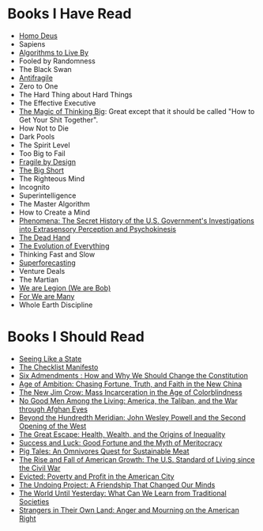 # Books I Have Read
- [Homo Deus](https://www.amazon.com/Homo-Deus-Brief-History-Tomorrow/dp/0062464310)
- Sapiens
- [Algorithms to Live By](https://www.amazon.com/Algorithms-Live-Computer-Science-Decisions/dp/1480560367)
- Fooled by Randomness
- The Black Swan
- [Antifragile](https://www.amazon.com/Antifragile-Things-That-Disorder-Incerto/dp/0812979680)
- Zero to One
- The Hard Thing about Hard Things
- The Effective Executive
- [The Magic of Thinking Big](https://www.amazon.com/Magic-Thinking-Big-David-Schwartz/dp/0671646788): Great except that it should be called "How to Get Your Shit Together".
- How Not to Die
- Dark Pools
- The Spirit Level
- Too Big to Fail
- [Fragile by Design](https://www.amazon.com/Fragile-Design-Political-Princeton-Economic/dp/0691155240)
- [The Big Short](https://www.amazon.com/Big-Short-Inside-Doomsday-Machine/dp/0393338827)
- The Righteous Mind
- Incognito
- Superintelligence
- The Master Algorithm
- How to Create a Mind
- [Phenomena: The Secret History of the U.S. Government's Investigations into Extrasensory Perception and Psychokinesis](https://www.amazon.com/Phenomena-Governments-Investigations-Extrasensory-Psychokinesis/dp/0316349364)
- [The Dead Hand](https://www.amazon.com/Dead-Hand-Untold-Dangerous-Legacy/dp/0307387844)
- [The Evolution of Everything](https://www.amazon.com/Evolution-Everything-How-Ideas-Emerge/dp/0062296000)
- Thinking Fast and Slow
- [Superforecasting](https://www.amazon.com/Superforecasting-Science-Prediction-Philip-Tetlock/dp/0804136718)
- Venture Deals
- The Martian
- [We are Legion (We are Bob)](https://www.amazon.com/We-Are-Legion-Bob-Bobiverse/dp/1680680587/ref=sr_1_1?s=books&ie=UTF8&qid=1492790983&sr=1-1&keywords=we+are+legion)
- [For We are Many](https://www.amazon.com/We-Are-Many-Bobiverse/dp/1680680595/ref=pd_sim_14_1?_encoding=UTF8&pd_rd_i=1680680595&pd_rd_r=VRV7PXWTDP3Q1298Y7SF&pd_rd_w=Z0OUc&pd_rd_wg=Y1gjb&psc=1&refRID=VRV7PXWTDP3Q1298Y7SF)
- Whole Earth Discipline

# Books I Should Read
 - [Seeing Like a State](https://www.amazon.com/Seeing-like-State-Certain-Condition/dp/0300078153)
 - [The Checklist Manifesto](https://www.amazon.com/Checklist-Manifesto-How-Things-Right/dp/0312430000)
 - [Six Admendments : How and Why We Should Change the Constitution](https://www.amazon.com/Six-Amendments-Should-Change-Constitution/dp/0316373729/ref=sr_1_sc_1?s=books&ie=UTF8&qid=1490552299&sr=1-1-spell&keywords=six+admendments)
 - [Age of Ambition: Chasing Fortune, Truth, and Faith in the New China](https://www.amazon.com/Age-Ambition-Chasing-Fortune-Truth/dp/0374535272/ref=sr_1_1?s=books&ie=UTF8&qid=1490552316&sr=1-1&keywords=Age+of+Ambition%3A+Chasing+Fortune%2C+Truth%2C+and+Faith+in+the+New+China)
 - [The New Jim Crow: Mass Incarceration in the Age of Colorblindness](https://www.amazon.com/New-Jim-Crow-Incarceration-Colorblindness/dp/1595586431/ref=sr_1_1?s=books&ie=UTF8&qid=1490552336&sr=1-1&keywords=the+new+jim+crow)
 - [No Good Men Among the Living: America, the Taliban, and the War through Afghan Eyes](https://www.amazon.com/No-Good-Men-Among-Living/dp/1250069262/ref=sr_1_1?s=books&ie=UTF8&qid=1490552361&sr=1-1&keywords=no+good+men+among+the+living)
 - [Beyond the Hundredth Meridian: John Wesley Powell and the Second Opening of the West ](https://www.amazon.com/Beyond-Hundredth-Meridian-Wesley-Opening/dp/0140159940/ref=sr_1_1?s=books&ie=UTF8&qid=1490552389&sr=1-1&keywords=beyond+the+100th+meridian)
 - [The Great Escape: Health, Wealth, and the Origins of Inequality](https://www.amazon.com/Great-Escape-Health-Origins-Inequality/dp/0691165629/ref=sr_1_3?s=books&ie=UTF8&qid=1490552416&sr=1-3&keywords=the+great+escape)
 - [Success and Luck: Good Fortune and the Myth of Meritocracy ](https://www.amazon.com/Success-Luck-Good-Fortune-Meritocracy/dp/0691167400/ref=sr_1_1?ie=UTF8&qid=1490552433&sr=8-1&keywords=good+fortune+and+the+myth+of+meritocracy)
 - [Pig Tales: An Omnivores Quest for Sustainable Meat](https://www.amazon.com/Pig-Tales-Omnivores-Quest-Sustainable/dp/0393352935/ref=sr_1_1?ie=UTF8&qid=1490552482&sr=8-1&keywords=pig+tales)
 - [The Rise and Fall of American Growth: The U.S. Standard of Living since the Civil War](https://www.amazon.com/Rise-Fall-American-Growth-Princeton/dp/0691147728)
 - [Evicted: Poverty and Profit in the American City](https://www.amazon.com/Evicted-Poverty-Profit-American-City/dp/0553447459/ref=sr_1_1?s=books&ie=UTF8&qid=1490552520&sr=1-1&keywords=evicted)
 - [The Undoing Project: A Friendship That Changed Our Minds](https://www.amazon.com/Undoing-Project-Friendship-Changed-Minds/dp/0393254593/ref=sr_1_1?s=books&ie=UTF8&qid=1490552535&sr=1-1&keywords=the+undoing+project)
 - [The World Until Yesterday: What Can We Learn from Traditional Societies](https://www.amazon.com/World-Until-Yesterday-Traditional-Societies/dp/0143124404/ref=sr_1_1?s=books&ie=UTF8&qid=1490552552&sr=1-1&keywords=the+world+until+yesterday)
 - [Strangers in Their Own Land: Anger and Mourning on the American Right](https://www.amazon.com/Strangers-Their-Own-Land-Mourning/dp/1620972255/ref=sr_1_1?s=books&ie=UTF8&qid=1490552565&sr=1-1&keywords=strangers+in+their+own+land)
